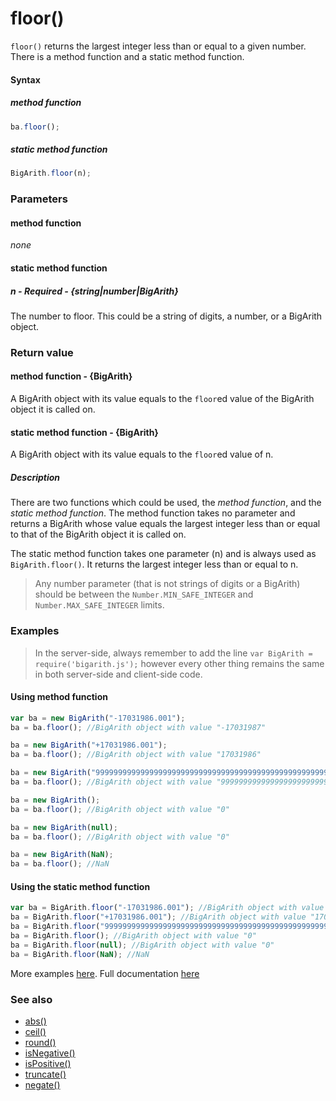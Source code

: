 # floor()
<code>floor()</code> returns the largest integer less than or equal to a given number. There is a method function and a static method function.

#### Syntax
##### method function
```javascript
ba.floor();
```

##### static method function
```javascript
BigArith.floor(n);
```
 
### Parameters
#### method function
*none*

#### static method function
##### n - Required - {string|number|BigArith}
The number to floor. This could be a string of digits, a number, or a BigArith object.

### Return value
#### method function - {BigArith}
A BigArith object with its value equals to the <code>floor</code>ed value of the BigArith object it is called on.

#### static method function - {BigArith}
A BigArith object with its value equals to the <code>floor</code>ed value of n.

##### Description
There are two functions which could be used, the *method function*, and the *static method function*. The method function takes no parameter and returns a BigArith whose value equals the largest integer less than or equal to that of the BigArith object it is called on.

The static method function takes one parameter (n) and is always used as <code>BigArith.floor()</code>. It returns the largest integer less than or equal to n. 

> Any number parameter (that is not strings of digits or a BigArith) should be between the <code>Number.MIN_SAFE_INTEGER</code> and <code>Number.MAX_SAFE_INTEGER</code> limits.


### Examples

> In the server-side, always remember to add the line `var BigArith = require('bigarith.js');` however every other thing remains the same in both server-side and client-side code.

#### Using method function

```javascript
var ba = new BigArith("-17031986.001");
ba = ba.floor(); //BigArith object with value "-17031987"

ba = new BigArith("+17031986.001");
ba = ba.floor(); //BigArith object with value "17031986"

ba = new BigArith("999999999999999999999999999999999999999999999999999999999999999999999999999999999999999999999.999");
ba = ba.floor(); //BigArith object with value "999999999999999999999999999999999999999999999999999999999999999999999999999999999999999999999"

ba = new BigArith();
ba = ba.floor(); //BigArith object with value "0" 

ba = new BigArith(null);
ba = ba.floor(); //BigArith object with value "0" 

ba = new BigArith(NaN);
ba = ba.floor(); //NaN
```

#### Using the static method function

```javascript
var ba = BigArith.floor("-17031986.001"); //BigArith object with value "-17031987"
ba = BigArith.floor("+17031986.001"); //BigArith object with value "17031986"
ba = BigArith.floor("999999999999999999999999999999999999999999999999999999999999999999999999999999999999999999999.999"); //BigArith object with value "999999999999999999999999999999999999999999999999999999999999999999999999999999999999999999999"
ba = BigArith.floor(); //BigArith object with value "0"
ba = BigArith.floor(null); //BigArith object with value "0"
ba = BigArith.floor(NaN); //NaN
```

More examples [here](https://github.com/osofem/BigArith.js/tree/master/examples/). Full documentation [here](https://github.com/osofem/BigArith.js/tree/master/documentation)

### See also
* [abs()](https://osofem.github.io/BigArith.js/documentation/abs.html)
* [ceil()](https://osofem.github.io/BigArith.js/documentation/ceil.html)
* [round()](https://osofem.github.io/BigArith.js/documentation/round.html)
* [isNegative()](https://osofem.github.io/BigArith.js/documentation/isnegative.html)
* [isPositive()](https://osofem.github.io/BigArith.js/documentation/ispositive.html)
* [truncate()](https://osofem.github.io/BigArith.js/documentation/truncate.html)
* [negate()](https://osofem.github.io/BigArith.js/documentation/negate.html)